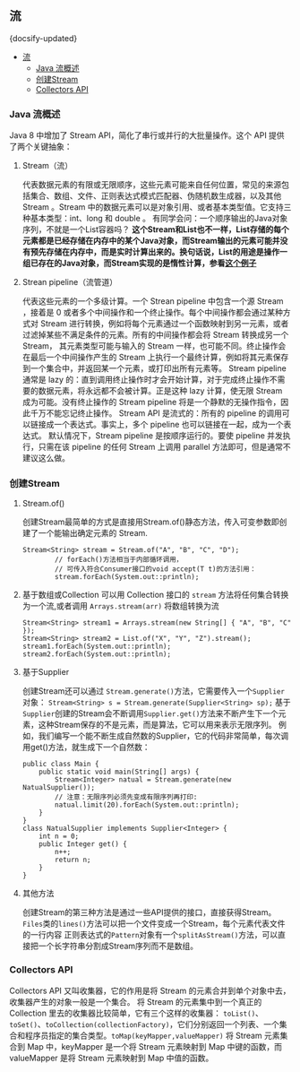## 流
{docsify-updated}

- [流](#流)
	- [Java 流概述](#java-流概述)
	- [创建Stream](#创建stream)
	- [Collectors API](#collectors-api)


### Java 流概述
Java 8 中增加了 Stream API，简化了串行或并行的大批量操作。这个 API 提供了两个关键抽象：
1. Stream（流）

   代表数据元素的有限或无限顺序，这些元素可能来自任何位置，常见的来源包括集合、数组、文件、正则表达式模式匹配器、伪随机数生成器，以及其他 Stream 。Stream 中的数据元素可以是对象引用、或者基本类型值。它支持三种基本类型：int、long 和 double 。
   有同学会问：一个顺序输出的Java对象序列，不就是一个List容器吗？
   **这个Stream和List也不一样，List存储的每个元素都是已经存储在内存中的某个Java对象，而Stream输出的元素可能并没有预先存储在内存中，而是实时计算出来的。换句话说，List的用途是操作一组已存在的Java对象，而Stream实现的是惰性计算，参看[这个例子](#demo)**

2. Strean pipeline（流管道）

   代表这些元素的一个多级计算。一个 Strean pipeline 中包含一个源 Stream ，接着是 0 或者多个中间操作和一个终止操作。每个中间操作都会通过某种方式对 Stream 进行转换，例如将每个元素通过一个函数映射到另一元素，或者过滤掉某些不满足条件的元素。所有的中间操作都会将 Stream 转换成另一个 Stream， 其元素类型可能与输入的 Stream 一样，也可能不同。终止操作会在最后一个中间操作产生的 Stream 上执行一个最终计算，例如将其元素保存到一个集合中，并返回某一个元素，或打印出所有元素等。
   Stream pipeline 通常是 lazy 的：直到调用终止操作时才会开始计算，对于完成终止操作不需要的数据元素，将永远都不会被计算。正是这种 lazy 计算，使无限 Stream 成为可能。没有终止操作的 Stream pipeline 将是一个静默的无操作指令，因此千万不能忘记终止操作。
   Stream API 是流式的：所有的 pipeline 的调用可以链接成一个表达式。事实上，多个 pipeline 也可以链接在一起，成为一个表达式。
   默认情况下，Stream pipeline 是按顺序运行的。要使 pipeline 并发执行，只需在该 pipeline 的任何 Stream 上调用 parallel 方法即可，但是通常不建议这么做。

### 创建Stream
1. Stream.of()

    创建Stream最简单的方式是直接用Stream.of()静态方法，传入可变参数即创建了一个能输出确定元素的 Stream.
    ```
    Stream<String> stream = Stream.of("A", "B", "C", "D");
            // forEach()方法相当于内部循环调用，
            // 可传入符合Consumer接口的void accept(T t)的方法引用：
            stream.forEach(System.out::println);
    ```

2. 基于数组或Collection
	可以用 Collection 接口的 `stream` 方法将任何集合转换为一个流,或者调用 `Arrays.stream(arr)` 将数组转换为流
    ```
    Stream<String> stream1 = Arrays.stream(new String[] { "A", "B", "C" });
    Stream<String> stream2 = List.of("X", "Y", "Z").stream();
    stream1.forEach(System.out::println);
    stream2.forEach(System.out::println);
    ```

3. 基于Supplier

    创建Stream还可以通过 `Stream.generate()`方法，它需要传入一个`Supplier`对象：
    `Stream<String> s = Stream.generate(Supplier<String> sp);`
    基于`Supplier`创建的Stream会不断调用`Supplier.get()`方法来不断产生下一个元素，这种Stream保存的不是元素，而是算法，它可以用来表示无限序列。
    例如，我们编写一个能不断生成自然数的Supplier，它的代码非常简单，每次调用get()方法，就生成下一个自然数：
    
    <a id="demo"></a>

    ```
    public class Main {
        public static void main(String[] args) {
            Stream<Integer> natual = Stream.generate(new NatualSupplier());
            // 注意：无限序列必须先变成有限序列再打印:
            natual.limit(20).forEach(System.out::println);
        }
    }
    class NatualSupplier implements Supplier<Integer> {
        int n = 0;
        public Integer get() {
            n++;
            return n;
        }
    }
    ```

4. 其他方法

    创建Stream的第三种方法是通过一些API提供的接口，直接获得Stream。
    `Files`类的`lines()`方法可以把一个文件变成一个Stream，每个元素代表文件的一行内容
    正则表达式的`Pattern`对象有一个`splitAsStream()`方法，可以直接把一个长字符串分割成Stream序列而不是数组。

### Collectors API 
Collectors API 又叫收集器，它的作用是将 Stream 的元素合并到单个对象中去，收集器产生的对象一般是一个集合。
将 Stream 的元素集中到一个真正的 Collection 里去的收集器比较简单，它有三个这样的收集器： `toList()`、`toSet()`、`toCollection(collectionFactory)`，它们分别返回一个列表、一个集合和程序员指定的集合类型。`toMap(keyMapper,valueMapper)` 将 Stream 元素集合到 Map 中，keyMapper 是一个将 Stream 元素映射到 Map 中键的函数，而 valueMapper 是将 Stream 元素映射到 Map 中值的函数。